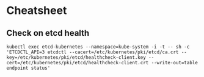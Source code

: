 # Cheatsheet

## Check on etcd health
`kubectl exec etcd-kubernetes --namespace=kube-system -i -t -- sh -c 'ETCDCTL_API=3 etcdctl --cacert=/etc/kubernetes/pki/etcd/ca.crt --key=/etc/kubernetes/pki/etcd/healthcheck-client.key --cert=/etc/kubernetes/pki/etcd/healthcheck-client.crt --write-out=table endpoint status'`



